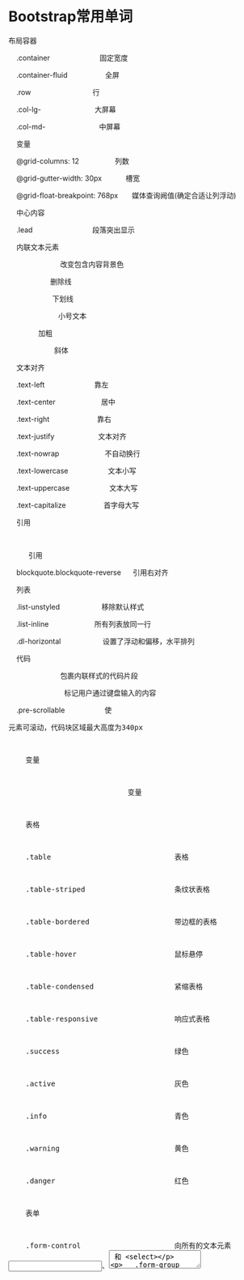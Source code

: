 # Bootstrap常用单词

布局容器

    .container                         固定宽度

    .container-fluid                   全屏

    .row                               行

    .col-lg-                           大屏幕

    .col-md-                           中屏幕

    变量

    @grid-columns: 12                  列数

    @grid-gutter-width: 30px            槽宽

    @grid-float-breakpoint: 768px       媒体查询阙值(确定合适让列浮动)

    中心内容

    .lead                              段落突出显示

    内联文本元素

    <mark></mark>                      改变包含内容背景色

    <del></del><s></s>                 删除线

    <ins></ins><u></u>                  下划线

    <small></small>                     小号文本

    <strong></strong><b></b>           加粗

    <em></em><i></i>                   斜体

    文本对齐

    .text-left                         靠左

    .text-center                       居中

    .text-right                        靠右

    .text-justify                      文本对齐

    .text-nowrap                       不自动换行

    .text-lowercase                    文本小写

    .text-uppercase                    文本大写

    .text-capitalize                   首字母大写

    引用

    <blockquote></blockquote>          引用

    blockquote.blockquote-reverse      引用右对齐

    列表

    .list-unstyled                     移除默认样式

    .list-inline                       所有列表放同一行

    .dl-horizontal                     设置了浮动和偏移，水平排列

    代码

    <code></code>                      包裹内联样式的代码片段

    <kbd></kbd>                        标记用户通过键盘输入的内容

    .pre-scrollable                    使 <pre> 元素可滚动，代码块区域最大高度为340px

    变量

    <var></var>                        变量

    表格

    .table                             表格

    .table-striped                     条纹状表格

    .table-bordered                    带边框的表格

    .table-hover                       鼠标悬停

    .table-condensed                   紧缩表格

    .table-responsive                  响应式表格

    .success                           绿色

    .active                            灰色

    .info                              青色

    .warning                           黄色

    .danger                            红色

    表单

    .form-control                      向所有的文本元素 <input>、<textarea> 和 <select>

   .form-group                        表单

   .form-inline                       内联表单(向左对齐的，标签是并排的)

    <label for=""></label>             每个输入控件设置 label 标签，屏幕阅读器将正确识别

    .form-horizontal                   水平排列的表单

                text                   文本

                password               密码

                datetime               日期时间

                datatime-local         当地日期时间

                date                   日期

                month                  月

                time                   事件

    input       week                    周

                number                 数字

                email                  邮件

                url                    链接

                search                 搜索

                tel                    电话

                color                  颜色

                rows="3"               根据需要改变 rows 属性

    .checkbox                          多选框

    .radio                             单选框

    .checkbox-inline                   内联多选框

    .radio-inline                      内联单选框

    选择框(select)

    .form-control                      下拉菜单

    multiple="multiple"                允许用户选择多个选项

    .form-control-static               需要在一个水平表单内的表单标签后放置纯文本时，请在 <p> 上使用 class .form-control-static

    <fieldset></fieldset>              可以禁用 <fieldset> 中包含的所有控件

    .has-feedback                      为输入框添加额外的图标

    .form-control-feedback                 为输入框添加额外的图标子元素

    .sr-only                           隐藏表单控件的 <label> （而不是使用其它标签选项，如 aria-label 属性）， 一旦它被添加，Bootstrap 会自动调整图标的位置。

    按钮

    .btn                               按钮

    .btn-default                       默认样式

    .btn-primary                       原始按钮样式

    .btn-success                       绿色

    .btn-info                          青色

    .btn-warning                       黄色

    .btn-danger                        红色

    .btn-link                          链接式按钮

    .btn-block                         块级按钮(拉伸至父元素100%的宽度)

    .active                            激活状态

    .disabled                          禁用按钮

    图片

    .img-responsive                    响应式图片

    .img-rounded                       图片圆角

    .img-circle                        圆形图片

    .img-thumbnail                     缩略图/有边框

    辅助类

    .pull-left                         左浮动

    .pull-right                        右浮动

    .center-block                      水平居中

    .clearfix                          清除浮动

    .show                              强制元素显示

    .hidden                            强制元素隐藏

    .sr-only                           除了屏幕阅读器外，其他设备上隐藏元素

    .sr-only-focusable                 与 .sr-only 类结合使用，在元素获取焦点时显示(如：键盘操作的用户)

    .text-hide                         将页面元素所包含的文本内容替换为背景图

    .close                             显示关闭按钮

.caret                             显示下拉式功能

 

    下拉菜单

    .dropdown                              下拉菜单

    .dropdown-menu                         下拉选项

    .dropup                                上拉菜单

    .dropdown-toggle                       下拉菜单切换

    .dropdown-menu-right                   右对齐

    .dropdown-menu-left                    左对齐

    .dropdown-header                       标题

    .drivider                              分割线

    .disabled                              禁用项

    按钮组

    .btn-group                             按钮组

    .btn-toolbar                           多重按钮组

    .btn-group-vertical                    水平按钮组

    .btn-group-justified                   两端对齐排列的按钮组

    输入框组

    .input-group                           输入框组

    .input-group-addon                     单独一侧加控件

    .input-group-btn                       单独一侧加按钮

    导航元素

    .nav nav-tab                           标签页

    .nav nav-pills                         胶囊式标签页

    .nav nav-pills nav-stacked                胶囊式标签页以垂直方向堆叠排列的

    .nav-justified                         两端对齐的标签页

    .disabled                              禁用的标签页

    .tab-content                           与 .tab-pane 和 data-toggle="tab" (data-toggle="pill" ) 一同使用, 设置标签页对应的内容随标签的切换而更改

    .tab-pane                              与 .tab-content 和 data-toggle="tab" (data-toggle="pill")一同使用, 设置标签页对应的内容随标签的切换而更改

    导航条

    .navbar                               

    .navbar-defalut                        默认样式

    .navbar-toggle                         响应式导航栏

    .narbar-header                         导航栏头部

    .narbar-brand                          导航栏图标

    .navbar-form                           导航栏表单

    .navbar-btn                            导航栏按钮

    .navbar-text                           导航栏文本

    .navbar-link                           非导航的链接

    .navbar-left                           左对齐

    .navbar-right                          右对齐

    .navbar-fixed-top                      固定在顶部

    .navbar-fixed-botton                   固定在底部

    .navbar-static-top                     静态的顶部

    .navbar-inverse                        反色导航栏

    分页

    .pagination                           

    .disabled                              定义不可点击的链接

    .active                                指示当前的页面

    翻页

    .pager

    .previous                              上一页左对齐

    .next                                  下一页右对齐

    .disabled                              禁用

    面包屑导航

    .breadrumb                            

    标签

    .lable lable-default                   默认灰色标签

    .lable lable-primary                   蓝色标签

    .lable lable-success                   绿色标签

    .lable lable-info                      浅蓝色标签

    .lable lable-warning                   黄色标签

    .lable lable-danger                    红色标签

    徽章

    .badge                                

    巨幕

    .jumbotron                        

    页头

    .page-header                          

    缩略图

    .thumbnail                            

    警告框

    .alert alert-sccess                    绿色警告框

    .alert alert-info                      浅蓝色警告框

    .alert alert-warning                   黄色警告框

    .alert alert-danger                    红色警告框

    .alert-dismissible                     可关闭的警告框

    进度条

    .progress                             

    .progress-bar                          显示进度百分比

    .progress-bar-striped                  条纹进度条

    多媒体对象

    .media

    .media-left                            媒体左边内容

    .media-object                          媒体对象

    .media-body                            媒体主体

    .media-heading                         媒体标题

    .media-list                            媒体对象列表

    列表组

    .list-group

    .list-group-item                       列表组子元素

    面版

    .panel

    .panel-default                         默认面版

    .panel-body                            面版主体

    .panel-heading                         面版标题

    .panel-footer                          面版脚注

    嵌入内容

    .embed-responsive                     

.embed-responsive-item                    嵌入内容子元素
